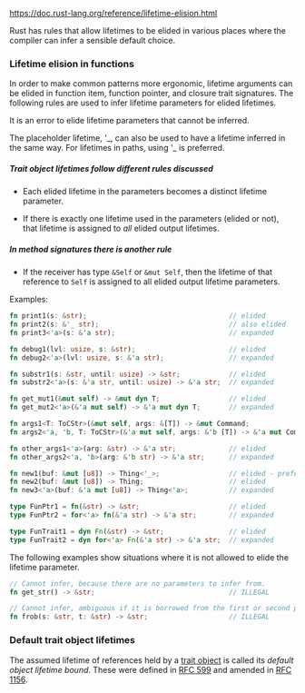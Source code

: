 
https://doc.rust-lang.org/reference/lifetime-elision.html

Rust has rules that allow lifetimes to be elided in various places where the compiler can infer a sensible default choice.

### Lifetime elision in functions


In order to make common patterns more ergonomic, lifetime arguments can be elided in function item, function pointer, and closure trait signatures. The following rules are used to infer lifetime parameters for elided lifetimes.


It is an error to elide lifetime parameters that cannot be inferred.

The placeholder lifetime, '\_, can also be used to have a lifetime inferred in the same way. For lifetimes in paths, using '\_ is preferred.


##### Trait object lifetimes follow different rules discussed

-   Each elided lifetime in the parameters becomes a distinct lifetime parameter.


-   If there is exactly one lifetime used in the parameters (elided or not), that lifetime is assigned to *all* elided output lifetimes.


##### In method signatures there is another rule

-   If the receiver has type `&Self` or `&mut Self`, then the lifetime of that reference to `Self` is assigned to all elided output lifetime parameters.

Examples:
```rust
fn print1(s: &str);                                   // elided
fn print2(s: &'_ str);                                // also elided
fn print3<'a>(s: &'a str);                            // expanded

fn debug1(lvl: usize, s: &str);                       // elided
fn debug2<'a>(lvl: usize, s: &'a str);                // expanded

fn substr1(s: &str, until: usize) -> &str;            // elided
fn substr2<'a>(s: &'a str, until: usize) -> &'a str;  // expanded

fn get_mut1(&mut self) -> &mut dyn T;                 // elided
fn get_mut2<'a>(&'a mut self) -> &'a mut dyn T;       // expanded

fn args1<T: ToCStr>(&mut self, args: &[T]) -> &mut Command;                  // elided
fn args2<'a, 'b, T: ToCStr>(&'a mut self, args: &'b [T]) -> &'a mut Command; // expanded

fn other_args1<'a>(arg: &str) -> &'a str;             // elided
fn other_args2<'a, 'b>(arg: &'b str) -> &'a str;      // expanded

fn new1(buf: &mut [u8]) -> Thing<'_>;                 // elided - preferred
fn new2(buf: &mut [u8]) -> Thing;                     // elided
fn new3<'a>(buf: &'a mut [u8]) -> Thing<'a>;          // expanded

type FunPtr1 = fn(&str) -> &str;                      // elided
type FunPtr2 = for<'a> fn(&'a str) -> &'a str;        // expanded

type FunTrait1 = dyn Fn(&str) -> &str;                // elided
type FunTrait2 = dyn for<'a> Fn(&'a str) -> &'a str;  // expanded
```

The following examples show situations where it is not allowed to elide the
lifetime parameter.

```rust
// Cannot infer, because there are no parameters to infer from.
fn get_str() -> &str;                                 // ILLEGAL

// Cannot infer, ambiguous if it is borrowed from the first or second parameter.
fn frob(s: &str, t: &str) -> &str;                    // ILLEGAL
```


### Default trait object lifetimes

The assumed lifetime of references held by a [trait object](https://doc.rust-lang.org/reference/types/trait-object.html) is called its *default object lifetime bound*. These were defined in [RFC 599](https://github.com/rust-lang/rfcs/blob/master/text/0599-default-object-bound.md) and amended in [RFC 1156](https://github.com/rust-lang/rfcs/blob/master/text/1156-adjust-default-object-bounds.md).